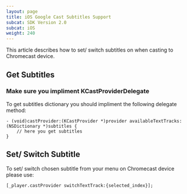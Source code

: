 ```yaml
---
layout: page
title: iOS Google Cast Subtitles Support
subcat: SDK Version 2.0
subcat: iOS
weight: 240
---
```


This article describes how to set/ switch subtitles on when casting to Chromecast device.

## Get Subtitles

### Make sure you impliment **KCastProviderDelegate** 

To get subtitles dictionary you should impliment the following delegate method:

```objective_c    
- (void)castProvider:(KCastProvider *)provider availableTextTracks:(NSDictionary *)subtitles {
    // here you get subtitles
}
```

## Set/ Switch Subtitle

To set/ switch chosen subtitle from your menu on Chromecast device please use:

```objective_c    
[_player.castProvider switchTextTrack:{selected_index}];
```
